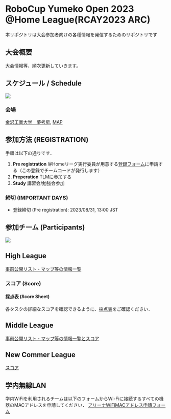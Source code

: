# RoboCup Yumeko Open 2023 @Home League(RCAY2023 ARC)

本リポジトリは大会参加者向けの各種情報を発信するためのリポジトリです

## 大会概要
大会情報等、順次更新していきます。

## スケジュール / Schedule

<a href="images/ARC23_TimeTable.pdf"><img src="images/ARC23_TimeTable.jpg" /></a>

### 会場
[金沢工業大学　夢考房](), [MAP]()

## 参加方法 (REGISTRATION)
手順は以下の通りです．

1. **Pre registration** @Homeリーグ実行委員が用意する[登録フォーム](https://forms.gle/bgKHrNANZHz9o7QG6)に申請する（この登録でチームコードが発行します）
2. **Preperation** TLMに参加する
3. **Study** 講習会/勉強会参加

### 締切 (IMPORTANT DAYS)
- 登録締切 (Pre registration): 2023/08/31, 13:00 JST

## 参加チーム (Participants)

<img src="images/participants.png">

## High League
[事前公開リスト・マップ等の情報一覧](./HL/README.md)

### スコア (Score)

#### 採点表 (Score Sheet)

各タスクの詳細なスコアを確認できるように、[採点表]()をご確認ください．

## Middle League
[事前公開リスト・マップ等の情報一覧とスコア](./HL/README.md)

## New Commer League
[スコア](./NCL/README.md)

## 学内無線LAN
学内WiFiを利用されるチームは以下のフォームからWi-Fiに接続するすべての機器のMACアドレスを申請してください．
[アリーナWiFiMACアドレス申請フォーム](http://uranus.mars.kanazawa-it.ac.jp/dpc/wireless-lan/)
